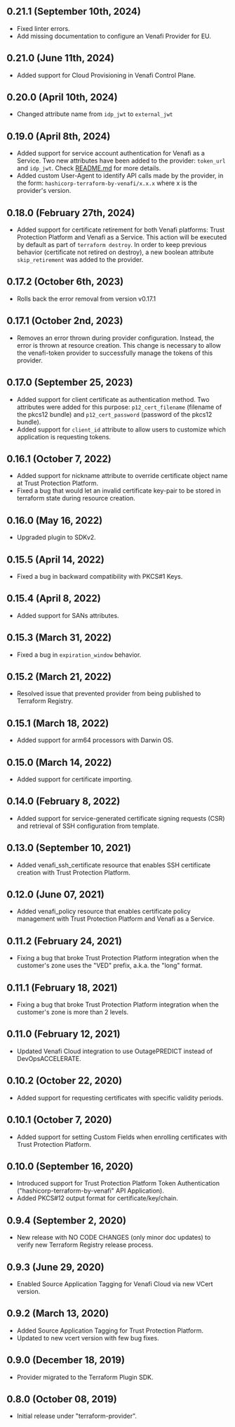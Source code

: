 ## 0.21.1 (September 10th, 2024)
- Fixed linter errors.
- Add missing documentation to configure an Venafi Provider for EU.

## 0.21.0 (June 11th, 2024)
- Added support for Cloud Provisioning in Venafi Control Plane.

## 0.20.0 (April 10th, 2024)
- Changed attribute name from `idp_jwt` to `external_jwt`

## 0.19.0 (April 8th, 2024)
- Added support for service account authentication for Venafi as a Service. Two new attributes have been added 
to the provider: `token_url` and `idp_jwt`. Check [README.md](https://github.com/Venafi/terraform-provider-venafi/blob/master/README.md) 
for more details.
- Added custom User-Agent to identify API calls made by the provider, in the form: `hashicorp-terraform-by-venafi/x.x.x` 
where x is the provider's version.

## 0.18.0 (February 27th, 2024)
- Added support for certificate retirement for both Venafi platforms: Trust Protection Platform and Venafi as a Service.
This action will be executed by default as part of `terraform destroy`. In order to keep previous behavior 
(certificate not retired on destroy), a new boolean attribute `skip_retirement` was added to the provider.

## 0.17.2 (October 6th, 2023)
- Rolls back the error removal from version v0.17.1

## 0.17.1 (October 2nd, 2023)
- Removes an error thrown during provider configuration. Instead, the error is thrown at resource creation.
This change is necessary to allow the venafi-token provider to successfully manage the tokens of this provider.

## 0.17.0 (September 25, 2023)
- Added support for client certificate as authentication method. Two attributes were added for this purpose: 
`p12_cert_filename` (filename of the pkcs12 bundle) and `p12_cert_password` (password of the pkcs12 bundle).
- Added support for `client_id` attribute to allow users to customize which application is requesting tokens. 

## 0.16.1 (October 7, 2022)
- Added support for nickname attribute to override certificate object name at Trust Protection Platform.
- Fixed a bug that would let an invalid certificate key-pair to be stored in terraform state during resource creation.

## 0.16.0 (May 16, 2022)
- Upgraded plugin to SDKv2.

## 0.15.5 (April 14, 2022)
- Fixed a bug in backward compatibility with PKCS#1 Keys.

## 0.15.4 (April 8, 2022)
- Added support for SANs attributes.

## 0.15.3 (March 31, 2022)
- Fixed a bug in `expiration_window` behavior.

## 0.15.2 (March 21, 2022)
- Resolved issue that prevented provider from being published to Terraform Registry.

## 0.15.1 (March 18, 2022)
- Added support for arm64 processors with Darwin OS.

## 0.15.0 (March 14, 2022)
- Added support for certificate importing.

## 0.14.0 (February 8, 2022)
- Added support for service-generated certificate signing requests (CSR) and retrieval of SSH configuration from template.

## 0.13.0 (September 10, 2021)
- Added venafi_ssh_certificate resource that enables SSH certificate creation with Trust Protection Platform.

## 0.12.0 (June 07, 2021)
- Added venafi_policy resource that enables certificate policy management with Trust Protection Platform 
and Venafi as a Service.

## 0.11.2 (February 24, 2021)
- Fixing a bug that broke Trust Protection Platform integration when the customer's zone uses the "VED" prefix, a.k.a. the "long" format.

## 0.11.1 (February 18, 2021)
- Fixing a bug that broke Trust Protection Platform integration when the customer's zone is more than 2 levels.

## 0.11.0 (February 12, 2021)
- Updated Venafi Cloud integration to use OutagePREDICT instead of DevOpsACCELERATE.

## 0.10.2 (October 22, 2020)
- Added support for requesting certificates with specific validity periods.

## 0.10.1 (October 7, 2020)
- Added support for setting Custom Fields when enrolling certificates with Trust Protection Platform.

## 0.10.0 (September 16, 2020)
- Introduced support for Trust Protection Platform Token Authentication ("hashicorp-terraform-by-venafi" API Application). 
- Added PKCS#12 output format for certificate/key/chain.

## 0.9.4 (September 2, 2020)
- New release with NO CODE CHANGES (only minor doc updates) to verify new Terraform Registry release process.

## 0.9.3 (June 29, 2020)
- Enabled Source Application Tagging for Venafi Cloud via new VCert version.

## 0.9.2 (March 13, 2020)
- Added Source Application Tagging for Trust Protection Platform.
- Updated to new vcert version with few bug fixes.

## 0.9.0 (December 18, 2019)
- Provider migrated to the Terraform Plugin SDK.

## 0.8.0 (October 08, 2019)
- Initial release under "terraform-provider".
